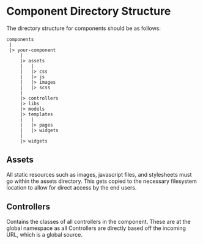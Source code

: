 # Component Directory Structure

The directory structure for components should be as follows:

    components
     |
     |> your-component
         | 
         |> assets
         |   |
         |   |> css
         |   |> js
         |   |> images
         |   |> scss
         |
         |> controllers
         |> libs
         |> models
         |> templates
         |   |
         |   |> pages
         |   |> widgets
         |
         |> widgets


## Assets 

All static resources such as images, javascript files, and stylesheets must go within the assets directory.
This gets copied to the necessary filesystem location to allow for direct access by the end users.

## Controllers

Contains the classes of all controllers in the component.  These are at the global namespace
as all Controllers are directly based off the incoming URL, which is a global source.